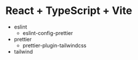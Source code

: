 # React + TypeScript + Vite

- eslint
    - eslint-config-prettier
- prettier
    - prettier-plugin-tailwindcss
- tailwind

